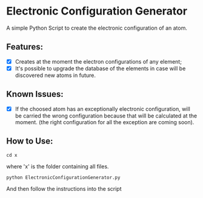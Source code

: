 # Electronic Configuration Generator
A simple Python Script to create the electronic configuration of an atom.
## Features:
 - [x] Creates at the moment the electron configurations of any element;
 - [x] It's possible to upgrade the database of the elements in case will be discovered new atoms in future.
## Known Issues:
 - [x] If the choosed atom has an exceptionally electronic configuration, will be carried the wrong configuration because that will be calculated at the moment. (the right configuration for all the exception are coming soon).
## How to Use:
    cd x
 where 'x' is the folder containing all files.
		  
	python ElectronicConfigurationGenerator.py
 And then follow the instructions into the script
